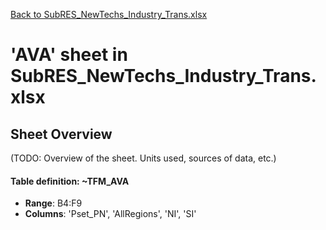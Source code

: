 [Back to SubRES_NewTechs_Industry_Trans.xlsx](README.md)

# 'AVA' sheet in SubRES_NewTechs_Industry_Trans.xlsx

## Sheet Overview

(TODO: Overview of the sheet. Units used, sources of data, etc.)

#### Table definition: ~TFM_AVA
- **Range**: B4:F9
- **Columns**: 'Pset_PN', 'AllRegions', 'NI', 'SI'

